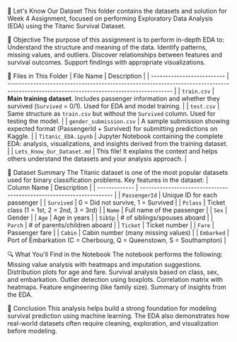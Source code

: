 📁 Let's Know Our Dataset
This folder contains the datasets and solution for Week 4 Assignment, focused on performing Exploratory Data Analysis (EDA) using the Titanic Survival Dataset.

🎯 Objective
The purpose of this assignment is to perform in-depth EDA to:
Understand the structure and meaning of the data.
Identify patterns, missing values, and outliers.
Discover relationships between features and survival outcomes.
Support findings with appropriate visualizations.

📂 Files in This Folder
| File Name                  | Description                                                                                                                              |
| -------------------------- | ---------------------------------------------------------------------------------------------------------------------------------------- |
| `train.csv`                | **Main training dataset**. Includes passenger information and whether they survived (`Survived` = 0/1). Used for EDA and model training. |
| `test.csv`                 | Same structure as `train.csv` but without the `Survived` column. Used for testing the model.                                             |
| `gender_submission.csv`    | A sample submission showing expected format (PassengerId + Survived) for submitting predictions on Kaggle.                               |
| `Titanic_EDA.ipynb`        | Jupyter Notebook containing the complete EDA: analysis, visualizations, and insights derived from the training dataset.                  |
| `Lets_Know_Our_Dataset.md` | This file! It explains the context and helps others understand the datasets and your analysis approach.                                  |

🧾 Dataset Summary
The Titanic dataset is one of the most popular datasets used for binary classification problems.
Key features in the dataset:
| Column Name   | Description                                                          |
| ------------- | -------------------------------------------------------------------- |
| `PassengerId` | Unique ID for each passenger                                         |
| `Survived`    | 0 = Did not survive, 1 = Survived                                    |
| `Pclass`      | Ticket class (1 = 1st, 2 = 2nd, 3 = 3rd)                             |
| `Name`        | Full name of the passenger                                           |
| `Sex`         | Gender                                                               |
| `Age`         | Age in years                                                         |
| `SibSp`       | # of siblings/spouses aboard                                         |
| `Parch`       | # of parents/children aboard                                         |
| `Ticket`      | Ticket number                                                        |
| `Fare`        | Passenger fare                                                       |
| `Cabin`       | Cabin number (many missing values)                                   |
| `Embarked`    | Port of Embarkation (C = Cherbourg, Q = Queenstown, S = Southampton) |

🔍 What You'll Find in the Notebook
The notebook performs the following:
Missing value analysis with heatmaps and imputation suggestions.
Distribution plots for age and fare.
Survival analysis based on class, sex, and embarkation.
Outlier detection using boxplots.
Correlation matrix with heatmaps.
Feature engineering (like family size).
Summary of insights from the EDA.

📌 Conclusion
This analysis helps build a strong foundation for modeling survival prediction using machine learning. The EDA also demonstrates how real-world datasets often require cleaning, exploration, and visualization before modeling.


